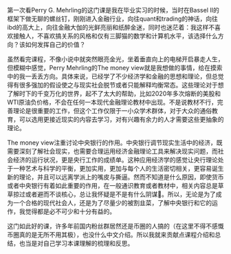 第一次看Perry G. Mehrling的这门课是我在毕业实习的时候，当时在Bassel II的框架下做无聊的螺丝钉，刚刚进入金融行业，向往quant和trading的神话，向往ibd的高大上，向往金融大伽的光鲜亮丽和纸醉金迷，同时也迷茫着：我这样不喜欢接触人，不喜欢搞关系的风格和仅有三脚猫的数学和计算机水平，该选择什么方向？该如何发挥自己的价值？

虽然看完课程，不像小说中就突然眼亮金光，坐着垂直向上的电梯开启暴走人生，但模糊中感觉，Perry Mehrling的The money view就是我想做的事情，给在摸索中的我一丢丢方向。具体来说，已经学了不少经济学和金融的思想和理论，但总觉得有很多强加的假设使之与现实社会脱节或者只能解释均衡常态。这些理论对于想了解时下的千变万化的世界，起不了太大的帮助，比如2020年多次熔断的美股和WTI原油负价格，不会在任何一本现代金融理论教材中出现。不是说教材不行，完善理论是很重要的工作，但这个工作仅限于一小众学术群体，对于大众的通俗教育，可以选用更接近现实的内容去学习，对有兴趣有余力的人才需要这些更抽象的理论。

The money view注重讨论中央银行的作用。中央银行调节现实生活中的经济，既需要深刻了解社会现实，也需要合理运用经济金融理论工具来解决现实问题，而社会经济的运行状况，更是央行工作的成绩单。这种应用经济学的感觉让央行理论处于一种艺术与科学的平衡，更加实用，更加与每个人的生活密切相关，更容易诞生新的理论，并且可以远离学派上的嘴皮与撕逼。然而不知道是什么原因，即使货币或者中央银行有着如此重要的作用，在一般通识教育或者教材中，相关内容总是草草掠过或者避而不谈核心，总让我怀疑是不是有什么阴谋🌚。所以，无论是为了成为一个合格的现代社会人，还是为了尽量少的被割韭菜，了解中央银行和它的运作，我觉得都是必不可少和十分有益的。

这门如此好的课，许多年前国内粉丝群居然还是币圈的人搞的（在这里不得不感慨币圈真的是无所不用其极），也没什么中文介绍。所以我就来贡献点课程介绍和总结，也当是对自己学习本课理解的梳理和反思。
